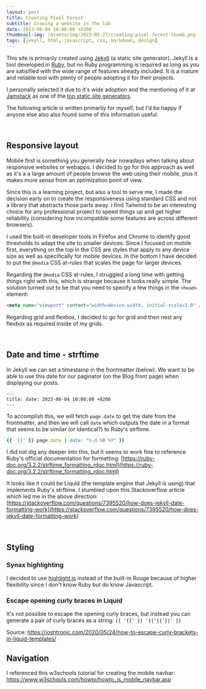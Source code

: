 ```yaml
---
layout: post
title: Creating Pixel Forest
subtitle: Growing a website in the lab
date: 2023-06-04 10:00:00 +0200
thumbnail-img: /assets/img/2023-05-27/creating-pixel-forest-thumb.png
tags: [jekyll, html, javascript, css, markdown, design]
---
```


This site is primarily created using [Jekyll](https://jekyllrb.com/) (a static site generator). Jekyll is a tool developed in [Ruby](https://www.ruby-lang.org/en/), but no Ruby programming is required as long as you are satisified with the wide range of features already included. It is a mature and reliable tool with plenty of people adopting it for their projects.

I personally selected it due to it's wide adoption and the mentioning of it at [Jamstack](https://jamstack.org/) as one of the [top static site generators](https://jamstack.org/generators/).

The following article is written primarily for myself, but I'd be happy if anyone else also also found some of this information useful.

<br />

## Responsive layout

Mobile first is something you generally hear nowadays when talking about responsive websites or webapps. I decided to go for this approach as well as it's a a large amount of people browse the web using their mobile, plus it makes more sense from an optimization point of view.

Since this is a learning project, but also a tool to serve me, I made the decision early on to create the responsiveness using standard CSS and not a library that abstracts those parts away. I find Tailwind to be an interesting choice for any professional project to speed things up and get higher reliability (considering how incompatible some features are across different browsers).

I used the built-in developer tools in Firefox and Chrome to identify good thresholds to adapt the site to smaller devices. Since I focused on mobile first, everything on the top in the CSS are styles that apply to any device size as well as specifically for mobile devices. In the bottom I have decided to put the `@media` CSS at-rules that scales the page for larger devices.

Regarding the `@media` CSS at-rules, I struggled a long time with getting things right with this, which is strange because it looks really simple. The solution turned out to be that you need to specify a few things in the `<head>` element:

~~~html
<meta name="viewport" content="width=device-width, initial-scale=1.0" />
~~~

Regarding grid and flexbox, I decided to go for grid and then nest any flexbox as required inside of my grids.

<br />

## Date and time - strftime

In Jekyll we can set a timestamp in the frontmatter (below). We want to be able to use this date for our paginator (on the Blog front page) when displaying our posts.

~~~
---
title: date: 2023-06-04 10:00:00 +0200
---
~~~

To accomplish this, we will fetch `page.date` to get the date from the frontmatter, and then we will call `date` which outputs the date in a format that seems to be similar (or identical?) to Ruby's strftime.

~~~ruby
{{ '{{' }} page.date | date: "%-d %B %Y" }}
~~~

I did not dig any deeper into this, but it seems to work fine to reference Ruby's official documentation for formatting: [https://ruby-doc.org/3.2.2/strftime_formatting_rdoc.html](https://ruby-doc.org/3.2.2/strftime_formatting_rdoc.html)

It looks like it could be Liquid (the template engine that Jekyll is using) that implements Ruby's strftime. I stumbled upon this Stackoverflow article which led me in the above direction: [https://stackoverflow.com/questions/7395520/how-does-jekyll-date-formatting-work](https://stackoverflow.com/questions/7395520/how-does-jekyll-date-formatting-work)

<br />

## Styling

### Synax highlighting

I decided to use [highlight.js](https://highlightjs.org) instead of the built-in Rouge because of higher flexibility since I don't know Ruby but do know Javascript.

### Escape opening curly braces in Liquid

It's not possible to escape the opening curly braces, but instead you can generate a pair of curly braces as a string: `{{ '{{' }} '{{'{{'}}' }}`

Source: https://joshtronic.com/2020/05/24/how-to-escape-curly-brackets-in-liquid-templates/

## Navigation

I referenced this w3schools tutorial for creating the mobile navbar: https://www.w3schools.com/howto/howto_js_mobile_navbar.asp
